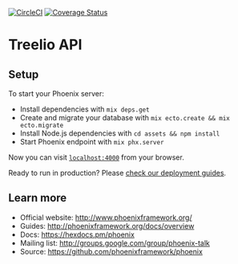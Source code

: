 [![CircleCI](https://circleci.com/gh/treelio/api.svg?style=svg)](https://circleci.com/gh/treelio/api)
[![Coverage Status](https://coveralls.io/repos/github/treelio/api/badge.svg?branch=master)](https://coveralls.io/github/treelio/api?branch=master)

# Treelio API


## Setup

To start your Phoenix server:

  * Install dependencies with `mix deps.get`
  * Create and migrate your database with `mix ecto.create && mix ecto.migrate`
  * Install Node.js dependencies with `cd assets && npm install`
  * Start Phoenix endpoint with `mix phx.server`

Now you can visit [`localhost:4000`](http://localhost:4000) from your browser.

Ready to run in production? Please [check our deployment guides](http://www.phoenixframework.org/docs/deployment).

## Learn more

  * Official website: http://www.phoenixframework.org/
  * Guides: http://phoenixframework.org/docs/overview
  * Docs: https://hexdocs.pm/phoenix
  * Mailing list: http://groups.google.com/group/phoenix-talk
  * Source: https://github.com/phoenixframework/phoenix
